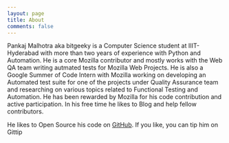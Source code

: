 ```yaml
---
layout: page
title: About
comments: false
---
```


Pankaj Malhotra aka bitgeeky is a Computer Science student at IIIT-Hyderabad with more than two years of experience with Python and Automation. He is a core Mozilla contributor and mostly works with the Web QA team writing autmated tests for Mozilla Web Projects.
He is also a Google Summer of Code Intern with Mozilla working on developing an Automated test suite for one of the projects under Quality Assurance team and researching on various topics related to Functional Testing and Automation.
He has been rewarded by Mozilla for his code contribution and active participation.
In his free time he likes to Blog and help fellow contributors.

He likes to Open Source his code on <a href="https://github.com/bitgeeky">GitHub</a>. If you like, you can tip him on Gittip &nbsp; <script data-gittip-username="bitgeeky" data-gittip-widget="button" src="//gttp.co/v1.js"></script>
